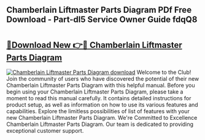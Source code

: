 ## Chamberlain Liftmaster Parts Diagram PDf Free Download - Part-dl5 Service Owner Guide fdqQ8

# <h2><a href="http://dfl3w5.blite.top/?on=Chamberlain+Liftmaster+Parts+Diagram">🔗Download New 👉🔴 Chamberlain Liftmaster Parts Diagram</a></h2>

[![Chamberlain Liftmaster Parts Diagram download](https://i.imgur.com/lujVjoI.png)](http://dfl3w5.blite.top/?on=Chamberlain+Liftmaster+Parts+Diagram)
Welcome to the Club! Join the community of users who have discovered the potential of their new Chamberlain Liftmaster Parts Diagram with this helpful manual. Before you begin using your Chamberlain Liftmaster Parts Diagram, please take a moment to read this manual carefully. It contains detailed instructions for product setup, as well as information on how to use its various features and capabilities. Explore the limitless possibilities of list of features with your new Chamberlain Liftmaster Parts Diagram. We're Committed to Excellence Chamberlain Liftmaster Parts Diagram. Our team is dedicated to providing exceptional customer support.
